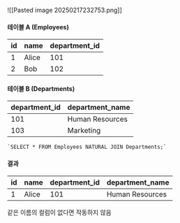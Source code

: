 ![[Pasted image 20250217232753.png]]
#### 테이블 A (Employees)

| id  | name  | department_id |
| --- | ----- | ------------- |
| 1   | Alice | 101           |
| 2   | Bob   | 102           |

#### 테이블 B (Departments)

|department_id|department_name|
|---|---|
|101|Human Resources|
|103|Marketing|
```
`SELECT * FROM Employees NATURAL JOIN Departments;`
```
#### 결과

|id|name|department_id|department_name|
|---|---|---|---|
|1|Alice|101|Human Resources|
같은 이름의 컬럼이 없다면 작동하지 않음